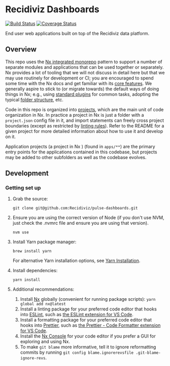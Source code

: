 # Recidiviz Dashboards

[![Build Status](https://github.com/Recidiviz/pulse-dashboards/actions/workflows/build.yml/badge.svg)](https://github.com/Recidiviz/pulse-dashboards/actions) [![Coverage Status](https://coveralls.io/repos/github/Recidiviz/pulse-dashboards/badge.svg?branch=main)](https://coveralls.io/github/Recidiviz/pulse-dashboards?branch=main)

End user web applications built on top of the Recidiviz data platform.

## Overview

This repo uses the [Nx integrated monorepo](https://nx.dev/getting-started/tutorials/integrated-repo-tutorial) pattern to support a number of separate modules and applications that can be used together or separately. Nx provides a lot of tooling that we will not discuss in detail here but that we may use routinely for development or CI; you are encouraged to spend some time with the Nx docs and get familiar with its [core features](https://nx.dev/features). We generally aspire to stick to (or migrate towards) the default ways of doing things in Nx; e.g., using [standard plugins](https://nx.dev/concepts/nx-plugins) for common tasks, adopting the typical [folder structure](https://nx.dev/concepts/more-concepts/folder-structure), etc.

Code in this repo is organized into [projects](https://nx.dev/concepts/mental-model#mental-model), which are the main unit of code organization in Nx. In practice a project in Nx is just a folder with a `project.json` config file in it, and import statements can freely cross project boundaries (except as restricted by [linting rules](https://nx.dev/features/enforce-module-boundaries)). Refer to the README for a given project for more detailed information about how to use it and develop on it.

Application projects (a project in Nx ) (found in `apps/**`) are the primary entry points for the applications contained in this codebase, but projects may be added to other subfolders as well as the codebase evolves.

## Development

### Getting set up

1. Grab the source:

   `git clone git@github.com:Recidiviz/pulse-dashboards.git`

1. Ensure you are using the correct version of Node (if you don't use NVM, just check the .nvmrc file and ensure you are using that version).

   `nvm use`

1. Install Yarn package manager:

   `brew install yarn`

   For alternative Yarn installation options, see [Yarn Installation](https://yarnpkg.com/en/docs/install).

1. Install dependencies:

   `yarn install`

1. Additional recommendations:
   1. Install [Nx](https://nx.dev/getting-started/intro) globally (convenient for running package scripts):
      `yarn global add nx@latest`
   1. Install a linting package for your preferred code editor that hooks into [ESLint](https://eslint.org/docs/latest/), such as [the ESLint extension for VS Code](https://marketplace.visualstudio.com/items?itemName=dbaeumer.vscode-eslint).
   1. Install a formatting package for your preferred code editor that hooks into [Prettier](https://prettier.io/docs/en/), such as [the Prettier - Code Formatter extension for VS Code](https://marketplace.visualstudio.com/items?itemName=esbenp.prettier-vscode).
   1. Install the [Nx Console](https://nx.dev/features/integrate-with-editors) for your code editor if you prefer a GUI for exploring and using Nx.
   1. To make `git blame` more informative, tell it to ignore reformatting commits by running `git config blame.ignorerevsfile .git-blame-ignore-revs`.
